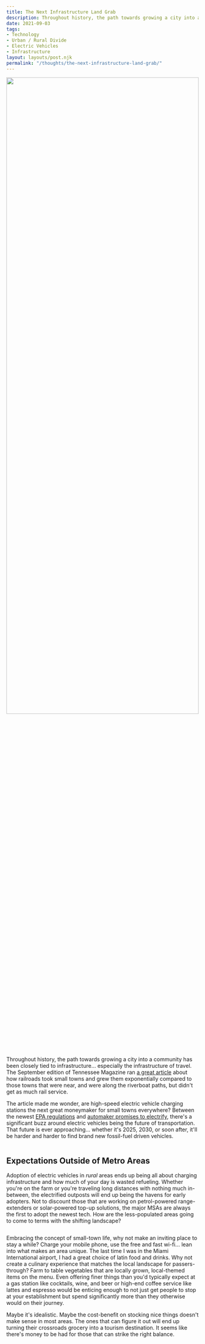 ```yaml
---
title: The Next Infrastructure Land Grab
description: Throughout history, the path towards growing a city into a community has been closely tied to infrastructure… especially the infrastructure of travel. Are high-speed electric vehicle charging stations the next great moneymaker for small towns everywhere?
date: 2021-09-03
tags: 
- Technology
- Urban / Rural Divide
- Electric Vehicles
- Infrastructure
layout: layouts/post.njk
permalink: "/thoughts/the-next-infrastructure-land-grab/"
---
```



<img width="702" height="459" src="https://countyseats.us/wp-content/uploads/2021/09/tn-rr.jpg" class="attachment-post-thumbnail size-post-thumbnail wp-post-image" alt="" srcset="https://countyseats.us/wp-content/uploads/2021/09/tn-rr.jpg 702w, https://countyseats.us/wp-content/uploads/2021/09/tn-rr-300x196.jpg 300w" sizes="(max-width: 702px) 100vw, 702px" style="width:100%;height:65.38%;max-width:702px;">
		
<p>Throughout history, the path towards growing a city into a community has been closely tied to infrastructure… especially the infrastructure of travel. The September edition of Tennessee Magazine ran <a rel="noreferrer noopener" href="https://www.tnmagazine.org/railroads-turned-tennessee-towns-into-cities/" data-type="URL" data-id="https://www.tnmagazine.org/railroads-turned-tennessee-towns-into-cities/" target="_blank">a great article</a> about how railroads took small towns and grew them exponentially compared to those towns that were near, and were along the riverboat paths, but didn't get as much rail service. </p>


<p>The article made me wonder, are high-speed electric vehicle charging stations the next great moneymaker for small towns everywhere? Between the newest <a rel="noreferrer noopener" href="https://www.wsj.com/articles/epa-rule-to-cost-up-to-8-8-billion-annually-sources-say-1401710600" target="_blank">EPA regulations</a> and <a rel="noreferrer noopener" href="https://www.gm.com/electric-vehicles.html" data-type="URL" data-id="https://www.gm.com/electric-vehicles.html" target="_blank">automaker promises to electrify</a>, there's a significant buzz around electric vehicles being the future of transportation. That future is ever approaching... whether it's 2025, 2030, or soon after, it'll be harder and harder to find brand new fossil-fuel driven vehicles.</p>


<img src="https://external-content.duckduckgo.com/iu/?u=https%3A%2F%2Fcdn.hiconsumption.com%2Fwp-content%2Fuploads%2F2019%2F01%2FAtlis-XT-All-Electric-Pickup-Truck-FB.jpg&amp;f=1&amp;nofb=1" alt="">



<h2>Expectations Outside of Metro Areas</h2>



<p>Adoption of electric vehicles in <em>rural</em> areas ends up being all about charging infrastructure and how much of your day is wasted refueling. Whether you're on the farm or you're traveling long distances with nothing much in-between, the electrified outposts will end up being the havens for early adopters. Not to discount those that are working on petrol-powered range-extenders or solar-powered top-up solutions, the major MSAs are always the first to adopt the newest tech. How are the less-populated areas going to come to terms with the shifting landscape?</p>



<img src="https://external-content.duckduckgo.com/iu/?u=https%3A%2F%2Fassets.epicurious.com%2Fphotos%2F5c7848cb0bf9d330b3b8d6ae%2F16%3A9%2Fw_2560%252Cc_limit%2FBest-Espresso-Machines-28022019.jpg&amp;f=1&amp;nofb=1" alt="">



<p>Embracing the concept of small-town life, why not make an inviting place to stay a while? Charge your mobile phone, use the free and fast wi-fi... lean into what makes an area unique. The last time I was in the Miami International airport, I had a great choice of latin food and drinks. Why not create a culinary experience that matches the local landscape for passers-through? Farm to table vegetables that are locally grown, local-themed items on the menu. Even offering finer things than you'd typically expect at a gas station like cocktails, wine, and beer or high-end coffee service like lattes and espresso would be enticing enough to not just get people to stop at your establishment but spend significantly more than they otherwise would on their journey.</p>



<p>Maybe it's idealistic. Maybe the cost-benefit on stocking nice things doesn't make sense in most areas. The ones that can figure it out will end up turning their crossroads grocery into a tourism destination. It seems like there's money to be had for those that can strike the right balance.</p>


